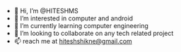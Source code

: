 - 👋 Hi, I’m @HITESHMS
- 👀 I’m interested in computer and android 
- 🌱 I’m currently learning computer engineering 
- 💞️ I’m looking to collaborate on any tech related project
- 📫 reach me at hiteshshikne@gmail.com

<!---
HITESHMS/HITESHMS is a ✨ special ✨ repository because its `README.md` (this file) appears on your GitHub profile.
You can click the Preview link to take a look at your changes.
--->
